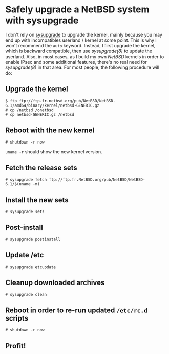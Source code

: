 # Safely upgrade a NetBSD system with sysupgrade

I don't rely on [sysupgrade](http://blog.netbsd.org/tnf/entry/introducing_sysbuild_and_sysupgrade) to upgrade the kernel, mainly because you may end up with incompatibles userland / kernel at some point. This is why I won't recommend the `auto` keyword. Instead, I first upgrade the kernel, which is backward compatible, then use *sysupgrade(8)* to update the userland.
Also, in most cases, as I build my own *NetBSD* kernels in order to enable IPsec and some additional features, there's no real need for *sysupgrade(8)* in that area.
For most people, the following procedure will do:

## Upgrade the kernel

```
$ ftp ftp://ftp.fr.netbsd.org/pub/NetBSD/NetBSD-6.1/amd64/binary/kernel/netbsd-GENERIC.gz
# cp /netbsd /onetbsd
# cp netbsd-GENERIC.gz /netbsd
```

## Reboot with the new kernel

```
# shutdown -r now
```

`uname -r` should show the new kernel version.

## Fetch the release sets

```
# sysupgrade fetch ftp://ftp.fr.NetBSD.org/pub/NetBSD/NetBSD-6.1/$(uname -m)
```

## Install the new sets

```
# sysupgrade sets
```

## Post-install

```
# sysupgrade postinstall
```

## Update /etc

```
# sysupgrade etcupdate
```

## Cleanup downloaded archives

```
# sysupgrade clean
```

## Reboot in order to re-run updated `/etc/rc.d` scripts

```
# shutdown -r now
```

## Profit!
